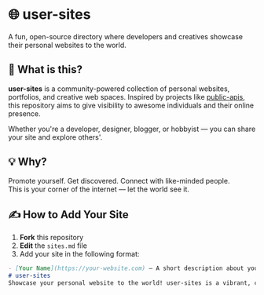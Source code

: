 # 🌐 user-sites

A fun, open-source directory where developers and creatives showcase their personal websites to the world.

## 🚀 What is this?

**user-sites** is a community-powered collection of personal websites, portfolios, and creative web spaces. Inspired by projects like [public-apis](https://github.com/public-apis/public-apis), this repository aims to give visibility to awesome individuals and their online presence.

Whether you're a developer, designer, blogger, or hobbyist — you can share your site and explore others'.

## 💡 Why?

Promote yourself. Get discovered. Connect with like-minded people.  
This is your corner of the internet — let the world see it.

## ✍️ How to Add Your Site

1. **Fork** this repository
2. **Edit** the `sites.md` file
3. Add your site in the following format:

```markdown
- [Your Name](https://your-website.com) — A short description about your site or what you do.
# user-sites
Showcase your personal website to the world! user-sites is a vibrant, community-driven directory where creators, developers, and innovators share their portfolios, blogs, and projects. Get discovered, inspire others, and connect with like-minded people by adding your site today!
